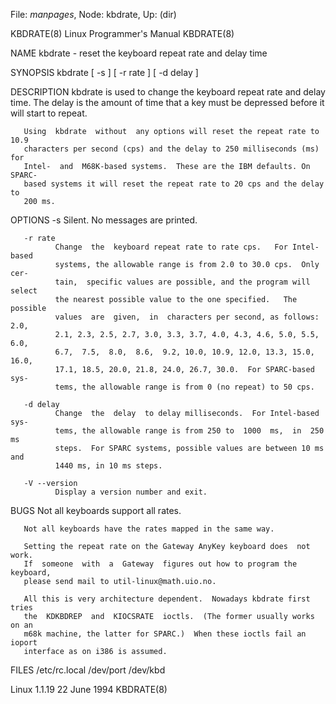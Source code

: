 File: *manpages*,  Node: kbdrate,  Up: (dir)

KBDRATE(8)                 Linux Programmer's Manual                KBDRATE(8)



NAME
       kbdrate - reset the keyboard repeat rate and delay time

SYNOPSIS
       kbdrate [ -s ] [ -r rate ] [ -d delay ]

DESCRIPTION
       kbdrate is used to change the keyboard repeat rate and delay time.  The
       delay is the amount of time that a key must be depressed before it will
       start to repeat.

       Using  kbdrate  without  any options will reset the repeat rate to 10.9
       characters per second (cps) and the delay to 250 milliseconds (ms)  for
       Intel-  and  M68K-based systems.  These are the IBM defaults. On SPARC-
       based systems it will reset the repeat rate to 20 cps and the delay  to
       200 ms.


OPTIONS
       -s     Silent.  No messages are printed.

       -r rate
              Change  the  keyboard repeat rate to rate cps.   For Intel-based
              systems, the allowable range is from 2.0 to 30.0 cps.  Only cer‐
              tain,  specific values are possible, and the program will select
              the nearest possible value to the one specified.   The  possible
              values  are  given,  in  characters per second, as follows: 2.0,
              2.1, 2.3, 2.5, 2.7, 3.0, 3.3, 3.7, 4.0, 4.3, 4.6, 5.0, 5.5, 6.0,
              6.7,  7.5,  8.0,  8.6,  9.2, 10.0, 10.9, 12.0, 13.3, 15.0, 16.0,
              17.1, 18.5, 20.0, 21.8, 24.0, 26.7, 30.0.  For SPARC-based  sys‐
              tems, the allowable range is from 0 (no repeat) to 50 cps.

       -d delay
              Change  the  delay  to delay milliseconds.  For Intel-based sys‐
              tems, the allowable range is from 250 to  1000  ms,  in  250  ms
              steps.  For SPARC systems, possible values are between 10 ms and
              1440 ms, in 10 ms steps.

       -V --version
              Display a version number and exit.

BUGS
       Not all keyboards support all rates.

       Not all keyboards have the rates mapped in the same way.

       Setting the repeat rate on the Gateway AnyKey keyboard does  not  work.
       If  someone  with  a  Gateway  figures out how to program the keyboard,
       please send mail to util-linux@math.uio.no.

       All this is very architecture dependent.  Nowadays kbdrate first  tries
       the  KDKBDREP  and  KIOCSRATE  ioctls.  (The former usually works on an
       m68k machine, the latter for SPARC.)  When these ioctls fail an  ioport
       interface as on i386 is assumed.

FILES
       /etc/rc.local
       /dev/port
       /dev/kbd



Linux 1.1.19                     22 June 1994                       KBDRATE(8)
